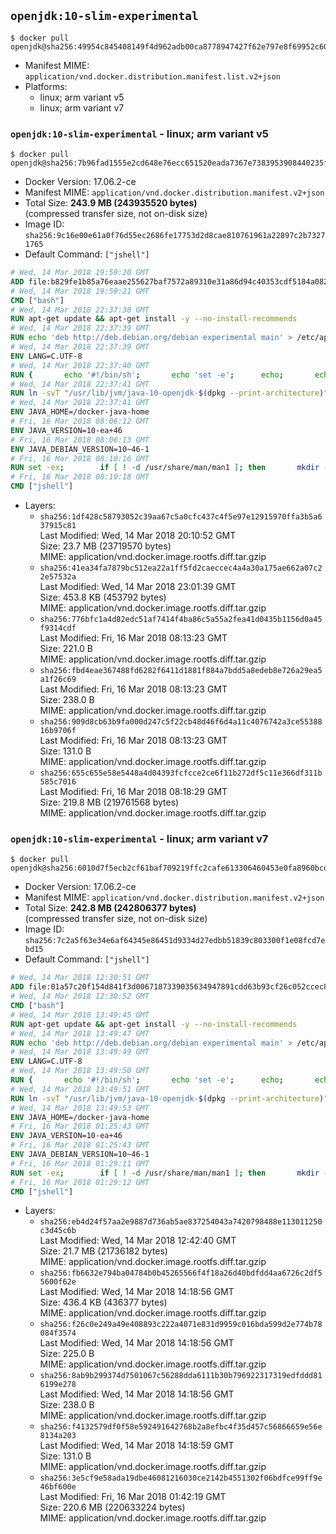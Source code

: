 ## `openjdk:10-slim-experimental`

```console
$ docker pull openjdk@sha256:49954c845408149f4d962adb00ca8778947427f62e797e8f69952c6088ee0ac2
```

-	Manifest MIME: `application/vnd.docker.distribution.manifest.list.v2+json`
-	Platforms:
	-	linux; arm variant v5
	-	linux; arm variant v7

### `openjdk:10-slim-experimental` - linux; arm variant v5

```console
$ docker pull openjdk@sha256:7b96fad1555e2cd648e76ecc651520eada7367e7383953908440235fad13c97c
```

-	Docker Version: 17.06.2-ce
-	Manifest MIME: `application/vnd.docker.distribution.manifest.v2+json`
-	Total Size: **243.9 MB (243935520 bytes)**  
	(compressed transfer size, not on-disk size)
-	Image ID: `sha256:9c16e00e61a0f76d55ec2686fe17753d2d8cae810761961a22897c2b73271765`
-	Default Command: `["jshell"]`

```dockerfile
# Wed, 14 Mar 2018 19:59:20 GMT
ADD file:b829fe1b85a76eaae255627baf7572a89310e31a86d94c40353cdf5184a08296 in / 
# Wed, 14 Mar 2018 19:59:21 GMT
CMD ["bash"]
# Wed, 14 Mar 2018 22:37:38 GMT
RUN apt-get update && apt-get install -y --no-install-recommends 		bzip2 		unzip 		xz-utils 	&& rm -rf /var/lib/apt/lists/*
# Wed, 14 Mar 2018 22:37:39 GMT
RUN echo 'deb http://deb.debian.org/debian experimental main' > /etc/apt/sources.list.d/experimental.list
# Wed, 14 Mar 2018 22:37:39 GMT
ENV LANG=C.UTF-8
# Wed, 14 Mar 2018 22:37:40 GMT
RUN { 		echo '#!/bin/sh'; 		echo 'set -e'; 		echo; 		echo 'dirname "$(dirname "$(readlink -f "$(which javac || which java)")")"'; 	} > /usr/local/bin/docker-java-home 	&& chmod +x /usr/local/bin/docker-java-home
# Wed, 14 Mar 2018 22:37:41 GMT
RUN ln -svT "/usr/lib/jvm/java-10-openjdk-$(dpkg --print-architecture)" /docker-java-home
# Wed, 14 Mar 2018 22:37:41 GMT
ENV JAVA_HOME=/docker-java-home
# Fri, 16 Mar 2018 08:06:12 GMT
ENV JAVA_VERSION=10-ea+46
# Fri, 16 Mar 2018 08:06:13 GMT
ENV JAVA_DEBIAN_VERSION=10~46-1
# Fri, 16 Mar 2018 08:10:16 GMT
RUN set -ex; 		if [ ! -d /usr/share/man/man1 ]; then 		mkdir -p /usr/share/man/man1; 	fi; 		ln -svT /docker-java-home/bin/java /usr/local/bin/java; 		apt-get update; 	apt-get install -y 		openjdk-10-jdk="$JAVA_DEBIAN_VERSION" 	; 	rm -rf /var/lib/apt/lists/*; 		rm -v /usr/local/bin/java; 		[ "$(readlink -f "$JAVA_HOME")" = "$(docker-java-home)" ]; 		update-alternatives --get-selections | awk -v home="$(readlink -f "$JAVA_HOME")" 'index($3, home) == 1 { $2 = "manual"; print | "update-alternatives --set-selections" }'; 	update-alternatives --query java | grep -q 'Status: manual'
# Fri, 16 Mar 2018 08:10:18 GMT
CMD ["jshell"]
```

-	Layers:
	-	`sha256:1df428c58793052c39aa67c5a0cfc437c4f5e97e12915970ffa3b5a637915c81`  
		Last Modified: Wed, 14 Mar 2018 20:10:52 GMT  
		Size: 23.7 MB (23719570 bytes)  
		MIME: application/vnd.docker.image.rootfs.diff.tar.gzip
	-	`sha256:41ea34fa7879bc512ea22a1ff5fd2caeccec4a4a30a175ae662a07c22e57532a`  
		Last Modified: Wed, 14 Mar 2018 23:01:39 GMT  
		Size: 453.8 KB (453792 bytes)  
		MIME: application/vnd.docker.image.rootfs.diff.tar.gzip
	-	`sha256:776bfc1a4d82edc51af7414f4ba86c5a55a2fea41d0435b1156d0a45f9314cdf`  
		Last Modified: Fri, 16 Mar 2018 08:13:23 GMT  
		Size: 221.0 B  
		MIME: application/vnd.docker.image.rootfs.diff.tar.gzip
	-	`sha256:fbd4eae367488fd6282f6411d1881f884a7bdd5a8edeb8e726a29ea5a1f26c69`  
		Last Modified: Fri, 16 Mar 2018 08:13:23 GMT  
		Size: 238.0 B  
		MIME: application/vnd.docker.image.rootfs.diff.tar.gzip
	-	`sha256:909d8cb63b9fa000d247c5f22cb48d46f6d4a11c4076742a3ce5538816b9706f`  
		Last Modified: Fri, 16 Mar 2018 08:13:23 GMT  
		Size: 131.0 B  
		MIME: application/vnd.docker.image.rootfs.diff.tar.gzip
	-	`sha256:655c655e58e5448a4d04393fcfcce2ce6f11b272df5c11e366df311b585c7016`  
		Last Modified: Fri, 16 Mar 2018 08:18:29 GMT  
		Size: 219.8 MB (219761568 bytes)  
		MIME: application/vnd.docker.image.rootfs.diff.tar.gzip

### `openjdk:10-slim-experimental` - linux; arm variant v7

```console
$ docker pull openjdk@sha256:6010d7f5ecb2cf61baf709219ffc2cafe613306460453e0fa8960bcd9f10c1d0
```

-	Docker Version: 17.06.2-ce
-	Manifest MIME: `application/vnd.docker.distribution.manifest.v2+json`
-	Total Size: **242.8 MB (242806377 bytes)**  
	(compressed transfer size, not on-disk size)
-	Image ID: `sha256:7c2a5f63e34e6af64345e86451d9334d27edbb51839c803300f1e08fcd7ebd15`
-	Default Command: `["jshell"]`

```dockerfile
# Wed, 14 Mar 2018 12:30:51 GMT
ADD file:01a57c20f154d841f3d0067187339035634947891cdd63b93cf26c052ccec8a9 in / 
# Wed, 14 Mar 2018 12:30:52 GMT
CMD ["bash"]
# Wed, 14 Mar 2018 13:49:45 GMT
RUN apt-get update && apt-get install -y --no-install-recommends 		bzip2 		unzip 		xz-utils 	&& rm -rf /var/lib/apt/lists/*
# Wed, 14 Mar 2018 13:49:47 GMT
RUN echo 'deb http://deb.debian.org/debian experimental main' > /etc/apt/sources.list.d/experimental.list
# Wed, 14 Mar 2018 13:49:49 GMT
ENV LANG=C.UTF-8
# Wed, 14 Mar 2018 13:49:50 GMT
RUN { 		echo '#!/bin/sh'; 		echo 'set -e'; 		echo; 		echo 'dirname "$(dirname "$(readlink -f "$(which javac || which java)")")"'; 	} > /usr/local/bin/docker-java-home 	&& chmod +x /usr/local/bin/docker-java-home
# Wed, 14 Mar 2018 13:49:51 GMT
RUN ln -svT "/usr/lib/jvm/java-10-openjdk-$(dpkg --print-architecture)" /docker-java-home
# Wed, 14 Mar 2018 13:49:53 GMT
ENV JAVA_HOME=/docker-java-home
# Fri, 16 Mar 2018 01:25:43 GMT
ENV JAVA_VERSION=10-ea+46
# Fri, 16 Mar 2018 01:25:43 GMT
ENV JAVA_DEBIAN_VERSION=10~46-1
# Fri, 16 Mar 2018 01:29:11 GMT
RUN set -ex; 		if [ ! -d /usr/share/man/man1 ]; then 		mkdir -p /usr/share/man/man1; 	fi; 		ln -svT /docker-java-home/bin/java /usr/local/bin/java; 		apt-get update; 	apt-get install -y 		openjdk-10-jdk="$JAVA_DEBIAN_VERSION" 	; 	rm -rf /var/lib/apt/lists/*; 		rm -v /usr/local/bin/java; 		[ "$(readlink -f "$JAVA_HOME")" = "$(docker-java-home)" ]; 		update-alternatives --get-selections | awk -v home="$(readlink -f "$JAVA_HOME")" 'index($3, home) == 1 { $2 = "manual"; print | "update-alternatives --set-selections" }'; 	update-alternatives --query java | grep -q 'Status: manual'
# Fri, 16 Mar 2018 01:29:12 GMT
CMD ["jshell"]
```

-	Layers:
	-	`sha256:eb4d24f57aa2e9887d736ab5ae837254043a7420798488e113011250c3d45c6b`  
		Last Modified: Wed, 14 Mar 2018 12:42:40 GMT  
		Size: 21.7 MB (21736182 bytes)  
		MIME: application/vnd.docker.image.rootfs.diff.tar.gzip
	-	`sha256:fb6632e794ba04784b0b45265566f4f18a26d40bdfdd4aa6726c2df55600f62e`  
		Last Modified: Wed, 14 Mar 2018 14:18:56 GMT  
		Size: 436.4 KB (436377 bytes)  
		MIME: application/vnd.docker.image.rootfs.diff.tar.gzip
	-	`sha256:f26c0e249a49e408893c222a4071e831d9959c016bda599d2e774b78084f3574`  
		Last Modified: Wed, 14 Mar 2018 14:18:56 GMT  
		Size: 225.0 B  
		MIME: application/vnd.docker.image.rootfs.diff.tar.gzip
	-	`sha256:8ab9b299374d7501067c56288dda6111b30b796922317319edfddd816199e278`  
		Last Modified: Wed, 14 Mar 2018 14:18:56 GMT  
		Size: 238.0 B  
		MIME: application/vnd.docker.image.rootfs.diff.tar.gzip
	-	`sha256:f4132579df0f58e592491642768b2a8efbc4f35d457c56866659e56e8134a203`  
		Last Modified: Wed, 14 Mar 2018 14:18:59 GMT  
		Size: 131.0 B  
		MIME: application/vnd.docker.image.rootfs.diff.tar.gzip
	-	`sha256:3e5cf9e58ada19dbe46081216030ce2142b4551302f06bdfce99ff9e46bf600e`  
		Last Modified: Fri, 16 Mar 2018 01:42:19 GMT  
		Size: 220.6 MB (220633224 bytes)  
		MIME: application/vnd.docker.image.rootfs.diff.tar.gzip
